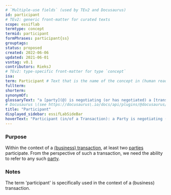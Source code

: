 ```yaml
---
# `Multiple-use fields` (used by TEv2 and Docusaurus)
id: participant
# TEv2: generic front-matter for curated texts
scope: essiflab
termtype: concept
termid: participant
formPhrases: participant{ss}
grouptags:
status: proposed
created: 2022-06-06
updated: 2021-06-01
vsntag: v0.1
contributors: RieksJ
# TEv2: type-specific front-matter for type `concept`
isa:
term: Participant # Text that is the name of the concept in (human readable) texts.
fullterm:
shorterm:
synonymOf:
glossaryText: "a [party](@) is negotiating (or has negotiated) a [transaction agreement](@)."
# Docusaurus \(see https://docusaurus\.io/docs/api/plugins/@docusaurus/plugin-content-docs#markdown-front-matter\):
title: "Participant"
displayed_sidebar: essifLabSideBar
hoverText: "Participant (in/of a Transaction): a Party is negotiating (or has negotiated) a Transaction Agreement."
---
```


### Purpose
Within the context of a [(business) transaction](transaction@), at least two [parties](@) participate. From the perspective of such a transaction, we need the ability to refer to any such [party](@).

### Notes
The term 'participant' is specifically used in the context of a (business) transaction.
